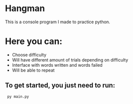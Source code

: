 # Hangman 

This is a console program I made to practice python.

# Here you can:
<!-- UL -->
* Choose difficulty
* Will have different amount of trials depending on difficulty
* Interface with words written and words failed
* Will be able to repeat
 
## To get started, you just need to run:

     py main.py
